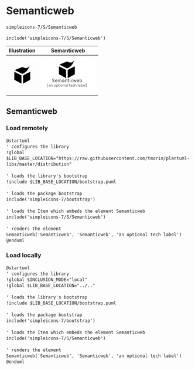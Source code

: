 # Semanticweb


```text
simpleicons-7/S/Semanticweb
```

```text
include('simpleicons-7/S/Semanticweb')
```



| Illustration | Semanticweb |
| :---: | :---: |
| ![illustration for Illustration](../../simpleicons-7/S/Semanticweb.png) | ![illustration for Semanticweb](../../simpleicons-7/S/Semanticweb.Local.png) |




## Semanticweb

### Load remotely
```plantuml
@startuml
' configures the library
!global $LIB_BASE_LOCATION="https://raw.githubusercontent.com/tmorin/plantuml-libs/master/distribution"

' loads the library's bootstrap
!include $LIB_BASE_LOCATION/bootstrap.puml

' loads the package bootstrap
include('simpleicons-7/bootstrap')

' loads the Item which embeds the element Semanticweb
include('simpleicons-7/S/Semanticweb')

' renders the element
Semanticweb('Semanticweb', 'Semanticweb', 'an optional tech label')
@enduml
```

### Load locally
```plantuml
@startuml
' configures the library
!global $INCLUSION_MODE="local"
!global $LIB_BASE_LOCATION="../.."

' loads the library's bootstrap
!include $LIB_BASE_LOCATION/bootstrap.puml

' loads the package bootstrap
include('simpleicons-7/bootstrap')

' loads the Item which embeds the element Semanticweb
include('simpleicons-7/S/Semanticweb')

' renders the element
Semanticweb('Semanticweb', 'Semanticweb', 'an optional tech label')
@enduml
```


